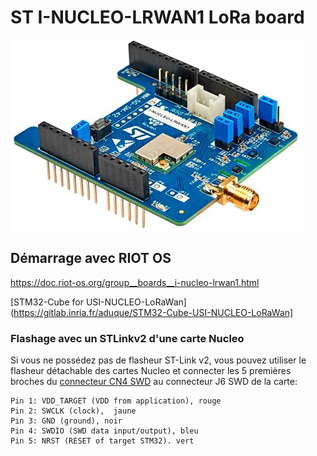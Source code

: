 # ST I-NUCLEO-LRWAN1 LoRa board



![I Nucleo LRWAN1](./i-nucleo-lrwan1.jpg)

## Démarrage avec RIOT OS
https://doc.riot-os.org/group__boards__i-nucleo-lrwan1.html


[STM32-Cube for USI-NUCLEO-LoRaWan](https://gitlab.inria.fr/aduque/STM32-Cube-USI-NUCLEO-LoRaWan]


### Flashage avec un STLinkv2 d'une carte Nucleo

Si vous ne possédez pas de flasheur ST-Link v2, vous pouvez utiliser le flasheur détachable des cartes Nucleo et connecter les 5 premières broches du [connecteur CN4 SWD](https://www.st.com/content/ccc/resource/technical/document/user_manual/98/2e/fa/4b/e0/82/43/b7/DM00105823.pdf/files/DM00105823.pdf/jcr:content/translations/en.DM00105823.pdf) au connecteur J6 SWD de la carte:

	Pin 1: VDD_TARGET (VDD from application), rouge
	Pin 2: SWCLK (clock),  jaune
	Pin 3: GND (ground), noir
	Pin 4: SWDIO (SWD data input/output), bleu
	Pin 5: NRST (RESET of target STM32). vert

